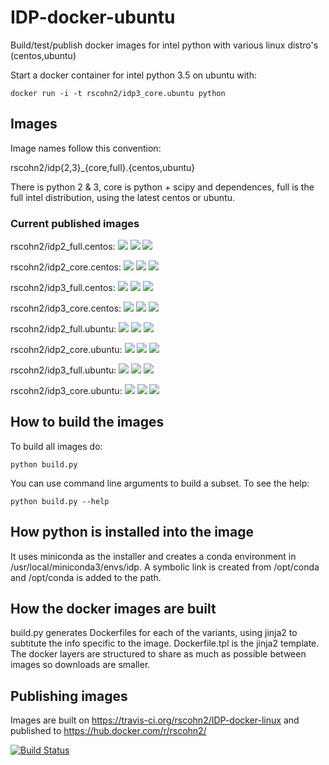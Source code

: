 # IDP-docker-ubuntu

Build/test/publish docker images for intel python with various linux distro's (centos,ubuntu)

Start a docker container for intel python 3.5 on ubuntu with:

    docker run -i -t rscohn2/idp3_core.ubuntu python

## Images

Image names follow this convention:

rscohn2/idp{2,3}_{core,full}.{centos,ubuntu}

There is python 2 & 3, core is python + scipy and dependences, full is the
full intel distribution, using the latest centos or ubuntu.

### Current published images

rscohn2/idp2_full.centos: 
[![](https://images.microbadger.com/badges/version/rscohn2/idp2_full.centos.svg)](https://microbadger.com/images/rscohn2/idp2_full.centos "Get your own image badge on microbadger.com")
[![](https://images.microbadger.com/badges/commit/rscohn2/idp2_full.centos.svg)](https://microbadger.com/images/rscohn2/idp2_full.centos "Get your own image badge on microbadger.com")
[![](https://images.microbadger.com/badges/image/rscohn2/idp2_full.centos.svg)](https://microbadger.com/images/rscohn2/idp2_full.centos "Get your own image badge on microbadger.com")

rscohn2/idp2_core.centos: 
[![](https://images.microbadger.com/badges/version/rscohn2/idp2_core.centos.svg)](https://microbadger.com/images/rscohn2/idp2_core.centos "Get your own image badge on microbadger.com")
[![](https://images.microbadger.com/badges/commit/rscohn2/idp2_core.centos.svg)](https://microbadger.com/images/rscohn2/idp2_core.centos "Get your own image badge on microbadger.com")
[![](https://images.microbadger.com/badges/image/rscohn2/idp2_core.centos.svg)](https://microbadger.com/images/rscohn2/idp2_core.centos "Get your own image badge on microbadger.com")

rscohn2/idp3_full.centos: 
[![](https://images.microbadger.com/badges/version/rscohn2/idp3_full.centos.svg)](https://microbadger.com/images/rscohn2/idp3_full.centos "Get your own image badge on microbadger.com")
[![](https://images.microbadger.com/badges/commit/rscohn2/idp3_full.centos.svg)](https://microbadger.com/images/rscohn2/idp3_full.centos "Get your own image badge on microbadger.com")
[![](https://images.microbadger.com/badges/image/rscohn2/idp3_full.centos.svg)](https://microbadger.com/images/rscohn2/idp3_full.centos "Get your own image badge on microbadger.com")

rscohn2/idp3_core.centos: 
[![](https://images.microbadger.com/badges/version/rscohn2/idp3_core.centos.svg)](https://microbadger.com/images/rscohn2/idp3_core.centos "Get your own image badge on microbadger.com")
[![](https://images.microbadger.com/badges/commit/rscohn2/idp3_core.centos.svg)](https://microbadger.com/images/rscohn2/idp3_core.centos "Get your own image badge on microbadger.com")
[![](https://images.microbadger.com/badges/image/rscohn2/idp3_core.centos.svg)](https://microbadger.com/images/rscohn2/idp3_core.centos "Get your own image badge on microbadger.com")

rscohn2/idp2_full.ubuntu: 
[![](https://images.microbadger.com/badges/version/rscohn2/idp2_full.ubuntu.svg)](https://microbadger.com/images/rscohn2/idp2_full.ubuntu "Get your own image badge on microbadger.com")
[![](https://images.microbadger.com/badges/commit/rscohn2/idp2_full.ubuntu.svg)](https://microbadger.com/images/rscohn2/idp2_full.ubuntu "Get your own image badge on microbadger.com")
[![](https://images.microbadger.com/badges/image/rscohn2/idp2_full.ubuntu.svg)](https://microbadger.com/images/rscohn2/idp2_full.ubuntu "Get your own image badge on microbadger.com")

rscohn2/idp2_core.ubuntu: 
[![](https://images.microbadger.com/badges/version/rscohn2/idp2_core.ubuntu.svg)](https://microbadger.com/images/rscohn2/idp2_core.ubuntu "Get your own image badge on microbadger.com")
[![](https://images.microbadger.com/badges/commit/rscohn2/idp2_core.ubuntu.svg)](https://microbadger.com/images/rscohn2/idp2_core.ubuntu "Get your own image badge on microbadger.com")
[![](https://images.microbadger.com/badges/image/rscohn2/idp2_core.ubuntu.svg)](https://microbadger.com/images/rscohn2/idp2_core.ubuntu "Get your own image badge on microbadger.com")

rscohn2/idp3_full.ubuntu: 
[![](https://images.microbadger.com/badges/version/rscohn2/idp3_full.ubuntu.svg)](https://microbadger.com/images/rscohn2/idp3_full.ubuntu "Get your own image badge on microbadger.com")
[![](https://images.microbadger.com/badges/commit/rscohn2/idp3_full.ubuntu.svg)](https://microbadger.com/images/rscohn2/idp3_full.ubuntu "Get your own image badge on microbadger.com")
[![](https://images.microbadger.com/badges/image/rscohn2/idp3_full.ubuntu.svg)](https://microbadger.com/images/rscohn2/idp3_full.ubuntu "Get your own image badge on microbadger.com")

rscohn2/idp3_core.ubuntu: 
[![](https://images.microbadger.com/badges/version/rscohn2/idp3_core.ubuntu.svg)](https://microbadger.com/images/rscohn2/idp3_core.ubuntu "Get your own image badge on microbadger.com")
[![](https://images.microbadger.com/badges/commit/rscohn2/idp3_core.ubuntu.svg)](https://microbadger.com/images/rscohn2/idp3_core.ubuntu "Get your own image badge on microbadger.com")
[![](https://images.microbadger.com/badges/image/rscohn2/idp3_core.ubuntu.svg)](https://microbadger.com/images/rscohn2/idp3_core.ubuntu "Get your own image badge on microbadger.com")


## How to build the images

To build all images do:

    python build.py 

You can use command line arguments to build a subset. To see the help:

    python build.py --help

## How python is installed into the image

It uses miniconda as the installer and creates a conda environment in
/usr/local/miniconda3/envs/idp. A symbolic link is created from
/opt/conda and /opt/conda is added to the path.

## How the docker images are built

build.py generates Dockerfiles for each of the variants, using jinja2 to
subtitute the info specific to the image. Dockerfile.tpl is the jinja2
template. The docker layers are structured to share as much as possible between
images so downloads are smaller.

## Publishing images

Images are built on https://travis-ci.org/rscohn2/IDP-docker-linux and
published to https://hub.docker.com/r/rscohn2/

[![Build Status](https://travis-ci.org/rscohn2/IDP-docker-linux.svg?branch=master)](https://travis-ci.org/rscohn2/IDP-docker-linux)
